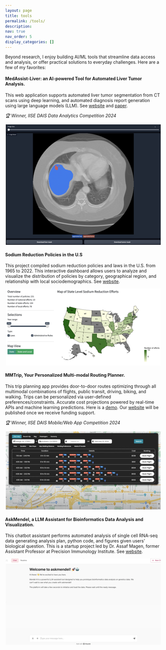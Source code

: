 ```yaml
---
layout: page
title: tools
permalink: /tools/
description: 
nav: true
nav_order: 5
display_categories: []
---
```



Beyond research, I enjoy building AI/ML tools that streamline data access and analysis, or offer practical solutions to everyday challenges. Here are a few of my favorites:

#### **MedAssist-Liver: an AI-powered Tool for Automated Liver Tumor Analysis**. 

This web application supports automated liver tumor segmentation from CT scans using deep learning, and automated diagnosis report generation using large language models (LLM). See [website](https://lingchmao-medassist-liver-cancer.hf.space/) and [paper](https://arxiv.org/abs/2410.10005).

*🏆 Winner, IISE DAIS Data Analytics Competition 2024*

<div style="text-align: center;">
<img src="../assets/img/projects/medassist-liver.png" alt="medassist-liver" width="500"/>
</div>

#### **Sodium Reduction Policies in the U.S**

This project compiled sodium reduction policies and laws in the U.S. from 1965 to 2022. This interactive dashboard allows users to analyze and visualize the distribution of policies by category, geographical region, and relationship with local sociodemographics. See [website](https://us-sodium-policies.shinyapps.io/Rshiny/).

<div style="text-align: center;">
<img src="../assets/img/projects/sodium-dashboard.png" alt="sodium-dashboard" width="500"/>
</div>


#### **MMTrip, Your Personalized Multi-modal Routing Planner**. 
This trip planning app provides door-to-door routes optimizing through all multimodal combinations of flights, public transit, driving, biking, and walking. Trips can be personalized via user-defined preferences/constraints. Accurate cost projections powered by real-time APIs and machine learning predictions. Here is a [demo](https://youtu.be/g0p3DScMEJs?feature=shared). Our [website](https://mmtrips.com) will be published once we receive funding support. 

*🏆 Winner, IISE DAIS Mobile/Web App Competition 2024*

<div style="text-align: center;">
<img src="../assets/img/projects/mmtrip.png" alt="mmtrip" width="500"/>
</div>


#### **AskMendel, a LLM Assistant for Bioinformatics Data Analysis and Visualization.**

This chatbot assistant performs automated analysis of single cell RNA-seq data generating analysis plan, python code, and figures given users’ biological question. This is a startup project led by Dr. Assaf Magen, former Assistant Professor at Precision Immunology Institute. See [website](https://askmendel.ai/).

<div style="text-align: center;">
<img src="../assets/img/projects/askmendel.png" alt="askmendel" width="500"/>
</div>

<!-- pages/projects.md -->
<!--
<div class="projects">
{%- if site.enable_project_categories and page.display_categories %}
  {%- for category in page.display_categories %}
  <h2 class="category">{{ category }}</h2>
  {%- assign categorized_projects = site.projects | where: "category", category -%}
  {%- assign sorted_projects = categorized_projects | sort: "importance" %}
  
  {% if page.horizontal -%}
  <div class="container">
    <div class="row row-cols-2">
    {%- for project in sorted_projects -%}
      {% include projects_horizontal.html %}
    {%- endfor %}
    </div>
  </div>
  {%- else -%}
  <div class="grid">
    {%- for project in sorted_projects -%}
      {% include projects.html %}
    {%- endfor %}
  </div>
  {%- endif -%}
  {% endfor %}

{%- else -%}
  {%- assign sorted_projects = site.projects | sort: "importance" -%}
  
  {% if page.horizontal -%}
  <div class="container">
    <div class="row row-cols-2">
    {%- for project in sorted_projects -%}
      {% include projects_horizontal.html %}
    {%- endfor %}
    </div>
  </div>
  {%- else -%}
  <div class="grid">
    {%- for project in sorted_projects -%}
      {% include projects.html %}
    {%- endfor %}
  </div>
  {%- endif -%}
{%- endif -%}
</div>

-->